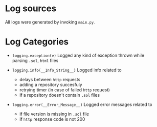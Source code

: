 # Log sources

All logs were generated by invoking `main.py`.

# Log Categories

- `logging.exception(e)`
    Logged any kind of exception thrown while parsing `.sol`, `html` files

- `logging.info(__Info_String__)`
    Logged info related to 
    - delays between `http` requests
    - adding a repository succesfuly
    - retrying timer (in case of failed `http` request)
    - if a repository doesn't contain `.sol` files

- `logging.error(__Error_Message__)`
    Logged error messages related to
    - if file version is missing in `.sol` file
    - if `http` response code is not 200
